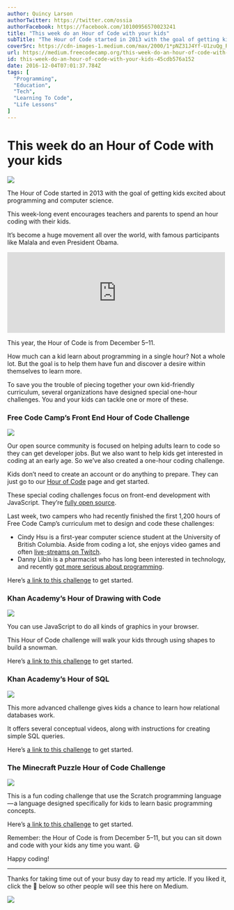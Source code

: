```yaml
---
author: Quincy Larson
authorTwitter: https://twitter.com/ossia
authorFacebook: https://facebook.com/10100956570023241
title: "This week do an Hour of Code with your kids"
subTitle: "The Hour of Code started in 2013 with the goal of getting kids excited about programming and computer science...."
coverSrc: https://cdn-images-1.medium.com/max/2000/1*pNZ31J4Yf-U1zuQg_R0MXA.jpeg
url: https://medium.freecodecamp.org/this-week-do-an-hour-of-code-with-your-kids-45cdb576a152
id: this-week-do-an-hour-of-code-with-your-kids-45cdb576a152
date: 2016-12-04T07:01:37.784Z
tags: [
  "Programming",
  "Education",
  "Tech",
  "Learning To Code",
  "Life Lessons"
]
---
```

# This week do an Hour of Code with your kids







![](https://cdn-images-1.medium.com/max/2000/1*pNZ31J4Yf-U1zuQg_R0MXA.jpeg)







The Hour of Code started in 2013 with the goal of getting kids excited about programming and computer science.

This week-long event encourages teachers and parents to spend an hour coding with their kids.

It’s become a huge movement all over the world, with famous participants like Malala and even President Obama.





<iframe data-width="500" data-height="185" width="500" height="185" src="https://medium.freecodecamp.org/media/777125218f1ab16711e05642bdb50597?postId=45cdb576a152" data-media-id="777125218f1ab16711e05642bdb50597" data-thumbnail="https://i.embed.ly/1/image?url=https%3A%2F%2Fpbs.twimg.com%2Fmedia%2FB4bbx_0CQAEpDqs.jpg%3Alarge&amp;key=4fce0568f2ce49e8b54624ef71a8a5bd" allowfullscreen="" frameborder="0"></iframe>





This year, the Hour of Code is from December 5–11.

How much can a kid learn about programming in a single hour? Not a whole lot. But the goal is to help them have fun and discover a desire within themselves to learn more.

To save you the trouble of piecing together your own kid-friendly curriculum, several organizations have designed special one-hour challenges. You and your kids can tackle one or more of these.

### Free Code Camp’s Front End Hour of Code Challenge







![](https://cdn-images-1.medium.com/max/2000/1*NRvQ5wp36Oz4lb9R-fq0Kw.png)







Our open source community is focused on helping adults learn to code so they can get developer jobs. But we also want to help kids get interested in coding at an early age. So we’ve also created a one-hour coding challenge.

Kids don’t need to create an account or do anything to prepare. They can just go to our [Hour of Code](http://freecodecamp.com/hour-of-code) page and get started.

These special coding challenges focus on front-end development with JavaScript. They’re [fully open source](https://github.com/FreeCodeCamp/hour-of-code).

Last week, two campers who had recently finished the first 1,200 hours of Free Code Camp’s curriculum met to design and code these challenges:

*   Cindy Hsu is a first-year computer science student at the University of British Columbia. Aside from coding a lot, she enjoys video games and often [live-streams on Twitch](https://www.twitch.tv/princekun).
*   Danny Libin is a pharmacist who has long been interested in technology, and recently [got more serious about programming](https://github.com/Daynil).

Here’s [a link to this challenge](http://www.freecodecamp.com/hour-of-code) to get started.

### Khan Academy’s Hour of Drawing with Code







![](https://cdn-images-1.medium.com/max/2000/1*k3eqex_Gr9enNK23PmsdAw.png)







You can use JavaScript to do all kinds of graphics in your browser.

This Hour of Code challenge will walk your kids through using shapes to build a snowman.

Here’s [a link to this challenge](https://www.khanacademy.org/computing/hour-of-code/hour-of-drawing-code/v/welcome-hour-of-code) to get started.

### Khan Academy’s Hour of SQL



![](https://cdn-images-1.medium.com/max/1600/1*_JWuFaOQtR5f4NHHvYYfHQ.png)



This more advanced challenge gives kids a chance to learn how relational databases work.

It offers several conceptual videos, along with instructions for creating simple SQL queries.

Here’s [a link to this challenge](https://www.khanacademy.org/computing/hour-of-code/hour-of-sql/v/welcome-to-sql) to get started.

### The Minecraft Puzzle Hour of Code Challenge







![](https://cdn-images-1.medium.com/max/2000/1*VbyFMFKpn4JMdUPnWqXluA.png)







This is a fun coding challenge that use the Scratch programming language — a language designed specifically for kids to learn basic programming concepts.

Here’s [a link to this challenge](https://studio.code.org/s/minecraft/stage/1/puzzle/1) to get started.

Remember: the Hour of Code is from December 5–11, but you can sit down and code with your kids any time you want. 😃

Happy coding!











* * *







Thanks for taking time out of your busy day to read my article. If you liked it, click the 💚 below so other people will see this here on Medium.



![](https://cdn-images-1.medium.com/max/1600/1*31StU5CNIHk8VDkSHWO6nA.gif)










